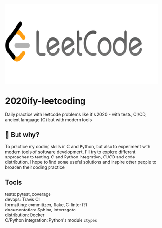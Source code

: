 <p align="center">
<img src="https://github.com/msztylko/2020ify-leetcoding/blob/master/docs/images/leetcode.png" data-canonical- width="700" height="263" align="center" />
</p>

# 2020ify-leetcoding
Daily practice with leetcode problems like it's 2020 - with tests, CI/CD, ancient language (C) but with modern tools


## 🤔 But why?

To practice my coding skills in C and Python, but also to experiment with modern tools of software development. I'll try to explore different approaches to testing, C and Python integration, CI/CD and code distribution. I hope to find some useful solutions and inspire other people to broaden their coding practice.

## Tools

tests: pytest, coverage  
devops: Travis CI  
formatting: commitizen, flake, C-linter (?)  
documentation: Sphinx,  interrogate  
distribution: Docker  
C/Python integration: Python's module `ctypes` 
